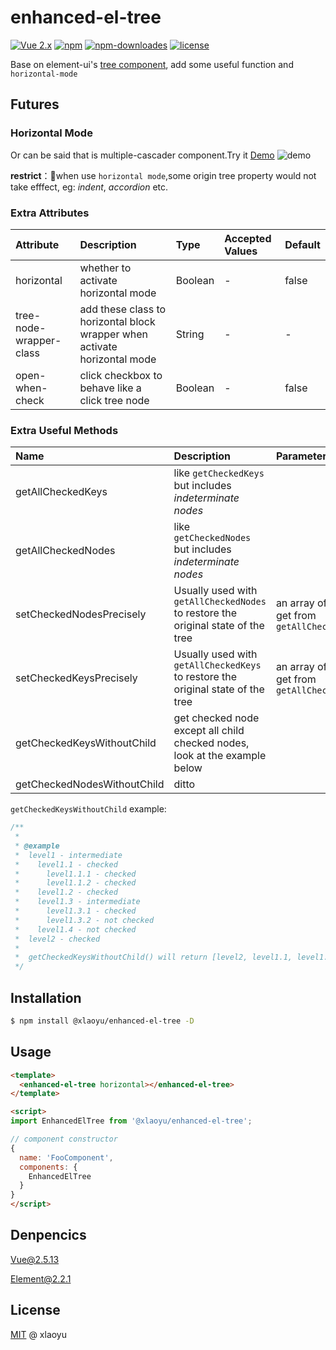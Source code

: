 # enhanced-el-tree

[![Vue 2.x](https://img.shields.io/badge/Vue-2.x-brightgreen.svg)](https://vuejs.org/v2/guide/)
[![npm](https://img.shields.io/npm/v/@xlaoyu/enhanced-el-tree.svg)](https://www.npmjs.com/package/@xlaoyu/enhanced-el-tree)
[![npm-downloades](https://img.shields.io/npm/dm/@xlaoyu/enhanced-el-tree.svg)](https://www.npmjs.com/package/@xlaoyu/enhanced-el-tree)
[![license](https://img.shields.io/github/license/mashape/apistatus.svg)](https://github.com/Yuliang-Lee/enhanced-el-tree/blob/master/LICENSE)

Base on element-ui's [tree component](http://element.eleme.io/#/en-US/component/tree), add some useful function and `horizontal-mode`

## Futures

### Horizontal Mode

Or can be said that is multiple-cascader component.Try it [Demo](https://codesandbox.io/s/5z70p4wv84)
![demo](https://user-images.githubusercontent.com/6936358/36945153-9fe4b352-1fe4-11e8-8c88-57e1916568f6.gif)

**restrict**：when use `horizontal mode`,some origin tree property would not take efffect, eg: _indent_, _accordion_ etc.

### Extra Attributes

| Attribute | Description | Type | Accepted Values | Default |
|:-----|:-----|:-----|:-----|:-----|
| horizontal | whether to activate horizontal mode | Boolean | - | false |
| tree-node-wrapper-class | add these class to horizontal block wrapper when activate horizontal mode | String | - | - |
| open-when-check | click checkbox to behave like a click tree node | Boolean | - | false |

### Extra Useful Methods

| Name | Description | Parameters |
|:-----|:-----|:-----|
|getAllCheckedKeys | like `getCheckedKeys` but includes _indeterminate nodes_ | |
|getAllCheckedNodes | like `getCheckedNodes` but includes _indeterminate nodes_ |
|setCheckedNodesPrecisely | Usually used with `getAllCheckedNodes` to restore the original state of the tree | an array of nodes get from `getAllCheckedKeys` |
|setCheckedKeysPrecisely | Usually used with `getAllCheckedKeys` to restore the original state of the tree | an array of keys get from `getAllCheckedKeys` |
|getCheckedKeysWithoutChild  | get checked node except all child checked nodes, look at the example below |  |
|getCheckedNodesWithoutChild | ditto |  |

`getCheckedKeysWithoutChild` example:

```js
/**
 *
 * @example
 *  level1 - intermediate
 *    level1.1 - checked
 *      level1.1.1 - checked
 *      level1.1.2 - checked
 *    level1.2 - checked
 *    level1.3 - intermediate
 *      level1.3.1 - checked
 *      level1.3.2 - not checked
 *    level1.4 - not checked
 *  level2 - checked
 *
 *  getCheckedKeysWithoutChild() will return [level2, level1.1, level1.2, level1.3.1]
 */
```

## Installation

```bash
$ npm install @xlaoyu/enhanced-el-tree -D
```

## Usage

```html
<template>
  <enhanced-el-tree horizontal></enhanced-el-tree>
</template>

<script>
import EnhancedElTree from '@xlaoyu/enhanced-el-tree';

// component constructor
{
  name: 'FooComponent',
  components: {
    EnhancedElTree
  }
}
</script>
```

## Denpencics

Vue@2.5.13

Element@2.2.1

## License

[MIT](./LICENSE) @ xlaoyu